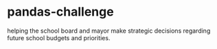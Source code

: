 # pandas-challenge
helping the school board and mayor make strategic decisions regarding future school budgets and priorities.
